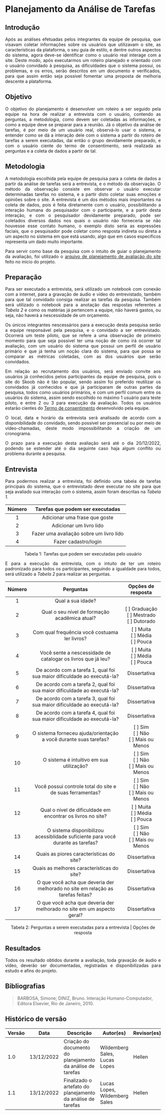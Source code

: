 # Planejamento da Análise de Tarefas

## Introdução

  <p align="justify">Após as análises efetuadas pelos integrantes da equipe de pesquisa, que visavam coletar informações sobre os usuários que utilizavam o site, as características da plataforma, o seu guia de estilo, e dentre outros aspectos do sistema, agora deve-se identificar como o usuário real interage com a site. Deste modo, após executarmos um roteiro planejado e orientado com o usuário convidado à pesquisa, as dificuldades que o sistema possui, os problemas, e os erros, serão descritos em um documento e verificados, para que assim então seja possível fomentar uma proposta de melhoria descente a plataforma.</p>

## Objetivo

  <p align="justify">O objetivo do planejamento é desenvolver um roteiro a ser seguido pela equipe na hora de realizar a entrevista com o usuário, contendo as perguntas, a metodologia, como devem ser coletadas as informações, e como a equipe deve se preparar para a reunião.  
  Já o objetivo da análise de tarefas, é por meio de um usuário real, observá-lo usar o sistema, e entender como se dá a interação dele com o sistema a partir do roteiro de tarefas a serem executadas, daí então o grupo devidamente preparado, e com o usuário ciente do termo de consentimento, será realizada as perguntas e a coleta de dados a partir de tal.</p>

## Metodologia

  <p align="justify">A metodologia escolhida pela equipe de pesquisa para a coleta de dados a partir da análise de tarefas será a entrevista, e o método da observação.
  O método da observação consiste em observar o usuário executar determinadas tarefas no sistema, e a partir disto coletar suas emoções e opiniões sobre o site.  
  A entrevista é um dos métodos mais importantes na coleta de dados, pois é feita diretamente com o usuário, possibilitando a interação humana do pesquisador com o participante, e a partir desta interação, e com o pesquisador devidamente preparado, pode ser coletados diversos dados nos quais o usuário não forneceria se não houvesse esse contato humano, o exemplo disto seria as expressões faciais, que o pesquisador pode coletar como resposta indireta ou direta a um aspecto no sistema em que está usando, algo que em casos específicos representa um dado muito importante.</p>

  <p align="justify">Para servir como base da pesquisa com o intuito de guiar o planejamento da avaliação, foi utilizado o <a href="https://interacao-humano-computador.github.io/2022.2-Skoob/planejamento/SitesAvaliados/ProjetoParteIndividualPlanejAvali%C3%A7%C3%A3oHellenFernanda.pdf">arquivo de planejamento de avaliação do site</a> feito no início do projeto.</p>

## Preparação

  <p align="justify">Para ser executado a entrevista, será utilizado um notebook com conexão com a internet, para a gravação de áudio e vídeo do entrevistado, também para que tal convidado consiga realizar as tarefas da pesquisa. Também será utilizado o notebook para a anotação das respostas referentes a <i>Tabela 2</i> e como os matérias já pertencem a equipe, não haverá gastos, ou seja, não haverá a nescessidade de um orçamento.</p>
  <p align="justify">Os únicos integrantes nescessários para a execução desta pesquisa serão a equipe responsável pela pesquisa, e o convidado a ser entrevistado.  
  Ocorrerá um teste piloto, que se refere a uma observação de primeiro momento para que seja possível ter uma noção de como irá ocorrer tal avaliação, com um usuário do sistema que possui um perfil de usuário primário e que já tenha um noção clara do sistema, para que possa se comparar as métricas coletadas, com as dos usuários que serão convidados.</p>   
  <p align="justify">Em relação ao recrutamento dos usuários, será enviado convite aos usuários já conhecidos pelos participantes da equipe de pesquisa, pois o site do Skoob não é tão popular, sendo assim foi preferido reutilizar os convidados já conhecidos e que já participaram de outras partes da pesquisa, todos como usuários primários, e com um perfil comum entre os usuários do sistema, assim sendo escolhido no máximo 1 usuário para teste piloto, e entre 2 ou 3 para execução da avaliação. Todos os usuários estarão cientes do <a href="https://interacao-humano-computador.github.io/2022.2-Skoob/analise-de-requisitos/aspectos-eticos/">Termo de consentimento</a> desenvolvido pela equipe.</p>
  <p align="justify">O local, data e horário da entrevista será analisado de acordo com a disponibilidade do convidado, sendo possível ser presencial ou por meio de vídeo-chamadas, deste modo impossibilitando a criação de um cronograma.</p>
  <p align="justify">O prazo para a execução desta avaliação será até o dia 20/12/2022, podendo se estender até o dia seguinte caso haja algum conflito ou problema durante a pesquisa.</p>

## Entrevista

  <p align="justify">Para podermos realizar a entrevista, foi definido uma tabela de tarefas principais do sistema, que o entrevistado deve executar no site para que seja avaliado sua interação com o sistema, assim foram descritas na <i>Tabela 1</i>.</p>

| Número |    Tarefas que podem ser executadas     |
| :----: | :-------------------------------------: |
|   1    |      Adicionar uma frase que goste      |
|   2    |         Adicionar um livro lido         |
|   3    | Fazer uma avaliação sobre um livro lido |
|   4    |          Fazer cadastro/login           |

<figcaption align='center'>
    Tabela 1: Tarefas que podem ser executadas pelo usuário
</figcaption>

  <p align="justify">E para a execução da entrevista, com o intuito de ter um roteiro padronizado para todos os participantes, seguindo a igualdade para todos, será utilizado a <i>Tabela 2</i> para realizar as perguntas.</p>

| Número |                                    Perguntas                                    |                 Opções de resposta                 |
| :----: | :-----------------------------------------------------------------------------: | :------------------------------------------------: |
|   1    |                                Qual a sua idade?                                |                                                    |
|   2    |                  Qual o seu nível de formação acadêmica atual?                  | [ ] Graduação </br> [ ] Mestrado </br>[ ] Dutorado |
|   3    |                  Com qual frequência você costuama ler livros?                  |      [ ] Muita </br> [ ] Média </br>[ ] Pouca      |
|   4    |          Você sente a nescessidade de catalogar os livros que já leu?           |      [ ] Muita </br> [ ] Média </br>[ ] Pouca      |
|   5    |     De acordo com a tarefa 1, qual foi sua maior dificuldade ao executá-la?     |                    Dissertativa                    |
|   6    |     De acordo com a tarefa 2, qual foi sua maior dificuldade ao executá-la?     |                    Dissertativa                    |
|   7    |     De acordo com a tarefa 3, qual foi sua maior dificuldade ao executá-la?     |                    Dissertativa                    |
|   8    |     De acordo com a tarefa 4, qual foi sua maior dificuldade ao executá-la?     |                    Dissertativa                    |
|   9    |        O sistema forneceu ajuda/orientação a você durante suas tarefas?         |    [ ] Sim </br> [ ] Não </br>[ ] Mais ou Menos    |
|   10   |                    O sistema é intuitivo em sua utilização?                     |    [ ] Sim </br> [ ] Não </br>[ ] Mais ou Menos    |
|   11   |            Você possui controle total do site e de suas ferramentas?            |    [ ] Sim </br> [ ] Não </br>[ ] Mais ou Menos    |
|   12   |           Qual o nível de dificuldade em encontrar os livros no site?           |      [ ] Muita </br> [ ] Média </br>[ ] Pouca      |
|   13   | O sistema disponibilizou acessiblidade suficiente para você durante as tarefas? |    [ ] Sim </br> [ ] Não </br>[ ] Mais ou Menos    |
|   14   |                    Quais as piores características do site?                     |                    Dissertativa                    |
|   15   |                   Quais as melhores características do site?                    |                    Dissertativa                    |
|   16   | O que você acha que deveria der melhorado no site em relação as tarefas feitas? |                    Dissertativa                    |
|   17   |     O que você acha que deveria der melhorado no site em um aspecto geral?      |                    Dissertativa                    |

<figcaption align='center'>
    Tabela 2: Perguntas a serem executadas para a entrevista | Opções de resposta
</figcaption>

## Resultados

  <p align="justify">Todos os resultado obtidos durante a avaliação, toda gravação de áudio e vídeo, deverão ser documentadas, registradas e disponibilizadas para estudo e afins do projeto.</p>

## Bibliografias

> BARBOSA, Simone; DINIZ, Bruno. Interação Humano-Computador, Editora Elsevier, Rio de Janeiro, 2010.

## Histórico de versão

| Versão | Data       | Descrição                                                   | Autor(es)                     | Revisor(es) |
| ------ | ---------- | ----------------------------------------------------------- | ----------------------------- | ----------- |
| 1.0    | 13/12/2022 | Criação do documento do planejamento da análise de tarefas  | Wildemberg Sales, Lucas Lopes | Hellen      |
| 1.1    | 13/12/2022 | Finalizado o artefato do planejamento da análise de tarefas | Lucas Lopes, Wildemberg Sales | Hellen      |

